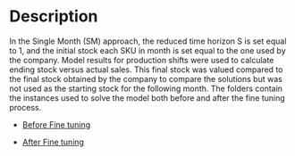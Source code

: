 # Description
In the Single Month (SM) approach, the reduced time horizon S is set equal to 1, and the initial stock each SKU in month is set equal to the one used by the company. 
Model results for production shifts were used to calculate ending stock versus actual sales. 
This final stock was valued compared to the final stock obtained by the company to compare the solutions but was not used as the starting stock for the following month. 
The folders contain the instances used to solve the model both before and after the fine tuning process.

- [Before Fine tuning](https://github.com/Fepeder/PhD_Thesis_Data/tree/main/Chapter%202/TACTICAL%20LEVEL/SM/Before%20Fine%20Tuning)

- [After Fine tuning](https://github.com/Fepeder/PhD_Thesis_Data/tree/main/Chapter%202/TACTICAL%20LEVEL/SM/After%20Fine%20Tuning)
